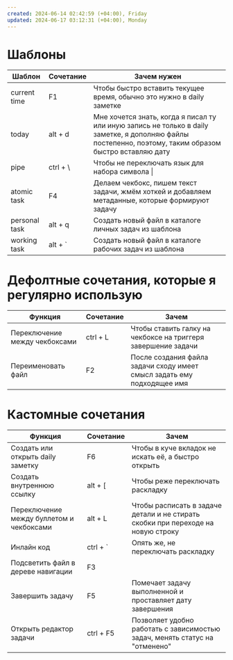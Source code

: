 ```yaml
---
created: 2024-06-14 02:42:59 (+04:00), Friday
updated: 2024-06-17 03:12:31 (+04:00), Monday
---
```

# Шаблоны

| Шаблон        | Сочетание | Зачем нужен                                                                                                                                             |
| ------------- | --------- | ------------------------------------------------------------------------------------------------------------------------------------------------------- |
| current time  | F1        | Чтобы быстро вставить текущее время, обычно это нужно в daily заметке                                                                                   |
| today         | alt + d   | Мне хочется знать, когда я писал ту или иную запись не только в daily заметке, я дополняю файлы постепенно, поэтому, таким образом быстро вставляю дату |
| pipe          | ctrl + \\ | Чтобы не переключать язык для набора символа \|                                                                                                         |
| atomic task   | F4        | Делаем чекбокс, пишем текст задачи, жмём хоткей и добавляем метаданные, которые формируют задачу                                                        |
| personal task | alt + q   | Создать новый файл в каталоге личных задач из шаблона                                                                                                   |
| working task  | alt + `   | Создать новый файл в каталоге рабочих задач из шаблона                                                                                                  |
# Дефолтные сочетания, которые я регулярно использую

| Функция                       | Сочетание | Зачем                                                                   |
| ----------------------------- | --------- | ----------------------------------------------------------------------- |
| Переключение между чекбоксами | ctrl + L  | Чтобы ставить галку на чекбоксе на триггеря завершение задачи           |
| Переименовать файл            | F2        | После создания файла задачи сходу имеет смысл задать ему подходящее имя |
# Кастомные сочетания

| Функция                                  | Сочетание | Зачем                                                                            |
| ---------------------------------------- | --------- | -------------------------------------------------------------------------------- |
| Создать или открыть daily заметку        | F6        | Чтобы в куче вкладок не искать её, а быстро открыть                              |
| Создать внутреннюю ссылку                | alt + [   | Чтобы реже переключать раскладку                                                 |
| Переключение между буллетом и чекбоксами | alt + L   | Чтобы расписать в задаче детали и не стирать скобки при переходе на новую строку |
| Инлайн код                               | ctrl + `  | Опять же, не переключать раскладку                                               |
| Подсветить файл в дереве навигации       | F3        |                                                                                  |
| Завершить задачу                         | F5        | Помечает задачу выполненной и проставляет дату завершения                        |
| Открыть редактор задачи                  | ctrl + F5 | Позволяет удобно работать с зависимостью задач, менять статус на "отменено"      |

